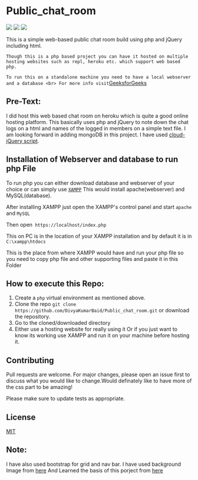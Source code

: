 # Public_chat_room
<p align="left">
<a href="https://github.com/DivyaKumarBaid/Public_chat_room/blob/main/LICENSE" alt="Lisence"><img src="https://img.shields.io/github/license/DivyaKumarBaid/Public_chat_room"></a> <a href="https://github.com/DivyaKumarBaid/Public_chat_room/issues" alt="Issues"><img src="https://img.shields.io/github/issues/DivyaKumarBaid/Public_chat_room"></a> <a href="https://twitter.com/DivyakumarBaid1?s=09" alt="Twiter-Follow"><img src="https://img.shields.io/twitter/url?url=https%3A%2F%2Fgithub.com%2FDivyaKumarBaid%2FPublic_chat_room%2F"></a>
</p>

This is a simple web-based public chat room build using php and jQuery including html.<br>

```Though this is a php based project you can have it hosted on multiple hosting websites such as repl, heroku etc. which support web based php.```

```To run this on a standalone machine you need to have a local webserver and a database <br> For more info visit```[GeeksforGeeks](https://www.geeksforgeeks.org/how-to-execute-php-script-in-website-using-xampp-webserver/?ref=rp)

## Pre-Text:

I did host this web based chat room on heroku which is quite a good online hosting platform. This basically uses php and jQuery to note down the chat logs on a html and names of the logged in members on a simple text file. I am looking forward in adding mongoDB in this project. I have used [cloud-jQuery script](https://cdnjs.cloudflare.com/ajax/libs/jquery/3.6.0/jquery.min.js).

## Installation of Webserver and database to run php File

To run php you can either download database and webserver of your choice or can simply use [```XAMPP```](https://www.apachefriends.org/index.html)
This would install apache(webserver) and MySQL(database).

After installing XAMPP just open the XAMPP's control panel and start ``apache`` and ``MySQL``

Then open``` https://localhost/index.php```

This on PC is in the location of your XAMPP installation and by default it is in ```C:\xampp\htdocs```

This is the place from where XAMPP would have and run your php file so you need to copy php file and other supporting files and paste it in this Folder

## How to execute this Repo:

1. Create a ```php``` virtual environment as mentioned above.
2. Clone the repo ```git clone https://github.com/DivyaKumarBaid/Public_chat_room.git``` or download the repository.
3. Go to the cloned/downloaded directory
4. Either use a hosting website for really using it Or if you just want to know its working use XAMPP and run it on your machine before hosting it.

## Contributing
Pull requests are welcome. For major changes, please open an issue first to discuss what you would like to change.Would definately like to have more of the css part to be amazing!

Please make sure to update tests as appropriate.

## License
[MIT](https://choosealicense.com/licenses/mit/)

## Note:
I have also used bootstrap for grid and nav bar.
I have used background Image from [here](https://wallpapersden.com/cool-4k-pattern-wallpaper/)
And Learned the basis of this porject from [here](https://code.tutsplus.com/tutorials/how-to-create-a-simple-web-based-chat-application--net-5931)
